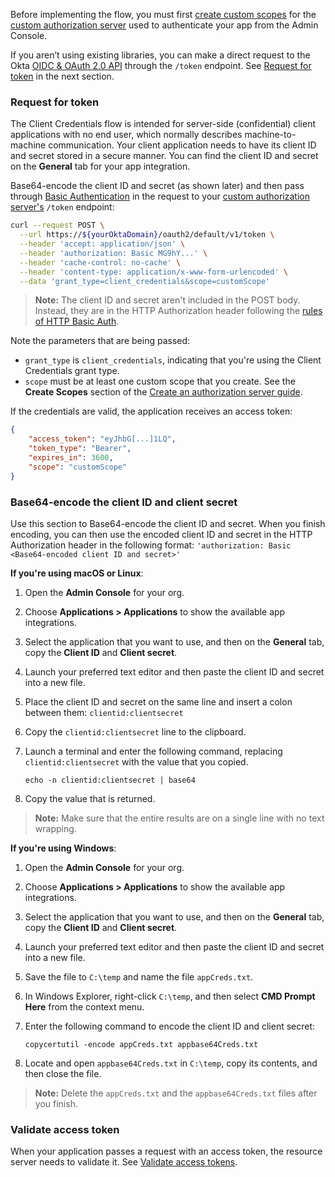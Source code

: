 Before implementing the flow, you must first [create custom scopes](#create-custom-scopes) for the [custom authorization server](/docs/guides/customize-authz-server/) used to authenticate your app from the Admin Console.

If you aren’t using existing libraries, you can make a direct request to the Okta [OIDC & OAuth 2.0 API](/docs/reference/api/oidc/) through the `/token` endpoint. See [Request for token](#request-for-token) in the next section.

### Request for token

The Client Credentials flow is intended for server-side (confidential) client applications with no end user, which normally describes machine-to-machine communication. Your client application needs to have its client ID and secret stored in a secure manner. You can find the client ID and secret on the **General** tab for your app integration.

Base64-encode the client ID and secret (as shown later) and then pass through [Basic Authentication](https://tools.ietf.org/html/rfc7617) in the request to your [custom authorization server's](/docs/concepts/auth-servers/#custom-authorization-server) `/token` endpoint:

```bash
curl --request POST \
  --url https://${yourOktaDomain}/oauth2/default/v1/token \
  --header 'accept: application/json' \
  --header 'authorization: Basic MG9hY...' \
  --header 'cache-control: no-cache' \
  --header 'content-type: application/x-www-form-urlencoded' \
  --data 'grant_type=client_credentials&scope=customScope'
```

> **Note:** The client ID and secret aren't included in the POST body. Instead, they are in the HTTP Authorization header following the [rules of HTTP Basic Auth](https://tools.ietf.org/html/rfc7617).

Note the parameters that are being passed:

* `grant_type` is `client_credentials`, indicating that you're using the Client Credentials grant type.
* `scope` must be at least one custom scope that you create. See the **Create Scopes** section of the [Create an authorization server guide](/docs/guides/customize-authz-server/main/#create-scopes).

If the credentials are valid, the application receives an access token:

```json
{
    "access_token": "eyJhbG[...]1LQ",
    "token_type": "Bearer",
    "expires_in": 3600,
    "scope": "customScope"
}
```

### Base64-encode the client ID and client secret

Use this section to Base64-encode the client ID and secret. When you finish encoding, you can then use the encoded client ID and secret in the HTTP Authorization header in the following format: `'authorization: Basic <Base64-encoded client ID and secret>'`

**If you're using macOS or Linux**:

1. Open the **Admin Console** for your org.
1. Choose **Applications > Applications** to show the available app integrations.
1. Select the application that you want to use, and then on the **General** tab, copy the **Client ID** and **Client secret**.
1. Launch your preferred text editor and then paste the client ID and secret into a new file.
1. Place the client ID and secret on the same line and insert a colon between them: `clientid:clientsecret`
1. Copy the `clientid:clientsecret` line to the clipboard.
1. Launch a terminal and enter the following command, replacing `clientid:clientsecret` with the value that you copied.

    `echo -n clientid:clientsecret | base64`

1. Copy the value that is returned.

> **Note:** Make sure that the entire results are on a single line with no text wrapping.

**If you're using Windows**:

1. Open the **Admin Console** for your org.
1. Choose **Applications > Applications** to show the available app integrations.
1. Select the application that you want to use, and then on the **General** tab, copy the **Client ID** and **Client secret**.
1. Launch your preferred text editor and then paste the client ID and secret into a new file.
1. Save the file to `C:\temp` and name the file `appCreds.txt`.
1. In Windows Explorer, right-click `C:\temp`, and then select **CMD Prompt Here** from the context menu.
1. Enter the following command to encode the client ID and client secret:

    `copycertutil -encode appCreds.txt appbase64Creds.txt`

1. Locate and open `appbase64Creds.txt` in `C:\temp`, copy its contents, and then close the file.

> **Note:** Delete the `appCreds.txt` and the `appbase64Creds.txt` files after you finish.

### Validate access token

When your application passes a request with an access token, the resource server needs to validate it. See [Validate access tokens](/docs/guides/validate-access-tokens/).
